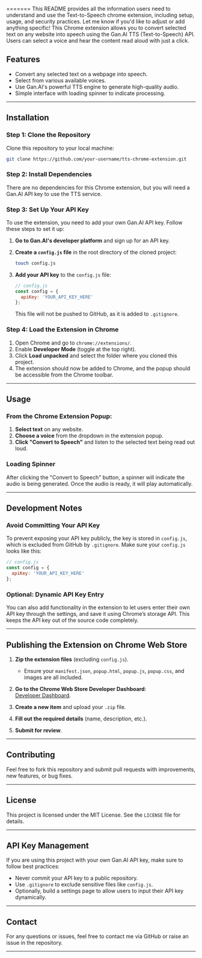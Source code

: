
=======
This README provides all the information users need to understand and use the Text-to-Speech chrome extension, including setup, usage, and security practices. Let me know if you'd like to adjust or add anything specific! This Chrome extension allows you to convert selected text on any website into speech using the Gan.AI TTS (Text-to-Speech) API. Users can select a voice and hear the content read aloud with just a click.

## Features
- Convert any selected text on a webpage into speech.
- Select from various available voices.
- Use Gan.AI's powerful TTS engine to generate high-quality audio.
- Simple interface with loading spinner to indicate processing.

---

## Installation

### Step 1: Clone the Repository

Clone this repository to your local machine:

```bash
git clone https://github.com/your-username/tts-chrome-extension.git
```

### Step 2: Install Dependencies

There are no dependencies for this Chrome extension, but you will need a Gan.AI API key to use the TTS service.

### Step 3: Set Up Your API Key

To use the extension, you need to add your own Gan.AI API key. Follow these steps to set it up:

1. **Go to Gan.AI's developer platform** and sign up for an API key.

2. **Create a `config.js` file** in the root directory of the cloned project:

   ```bash
   touch config.js
   ```

3. **Add your API key** to the `config.js` file:
   ```javascript
   // config.js
   const config = {
     apiKey: 'YOUR_API_KEY_HERE'
   };
   ```

   This file will not be pushed to GitHub, as it is added to `.gitignore`.

### Step 4: Load the Extension in Chrome

1. Open Chrome and go to `chrome://extensions/`.
2. Enable **Developer Mode** (toggle at the top right).
3. Click **Load unpacked** and select the folder where you cloned this project.
4. The extension should now be added to Chrome, and the popup should be accessible from the Chrome toolbar.

---

## Usage

### From the Chrome Extension Popup:
1. **Select text** on any website.
2. **Choose a voice** from the dropdown in the extension popup.
3. **Click "Convert to Speech"** and listen to the selected text being read out loud.

### Loading Spinner
After clicking the "Convert to Speech" button, a spinner will indicate the audio is being generated. Once the audio is ready, it will play automatically.

---

## Development Notes

### Avoid Committing Your API Key

To prevent exposing your API key publicly, the key is stored in `config.js`, which is excluded from GitHub by `.gitignore`. Make sure your `config.js` looks like this:

```javascript
// config.js
const config = {
  apiKey: 'YOUR_API_KEY_HERE'
};
```

### Optional: Dynamic API Key Entry
You can also add functionality in the extension to let users enter their own API key through the settings, and save it using Chrome’s storage API. This keeps the API key out of the source code completely.

---

## Publishing the Extension on Chrome Web Store

1. **Zip the extension files** (excluding `config.js`).
   - Ensure your `manifest.json`, `popup.html`, `popup.js`, `popup.css`, and images are all included.

2. **Go to the Chrome Web Store Developer Dashboard**:  
   [Developer Dashboard](https://chrome.google.com/webstore/developer/dashboard).

3. **Create a new item** and upload your `.zip` file.

4. **Fill out the required details** (name, description, etc.).

5. **Submit for review**.

---

## Contributing

Feel free to fork this repository and submit pull requests with improvements, new features, or bug fixes.

---

## License

This project is licensed under the MIT License. See the `LICENSE` file for details.

---

## API Key Management

If you are using this project with your own Gan.AI API key, make sure to follow best practices:
- Never commit your API key to a public repository.
- Use `.gitignore` to exclude sensitive files like `config.js`.
- Optionally, build a settings page to allow users to input their API key dynamically.

---

## Contact

For any questions or issues, feel free to contact me via GitHub or raise an issue in the repository.

---
